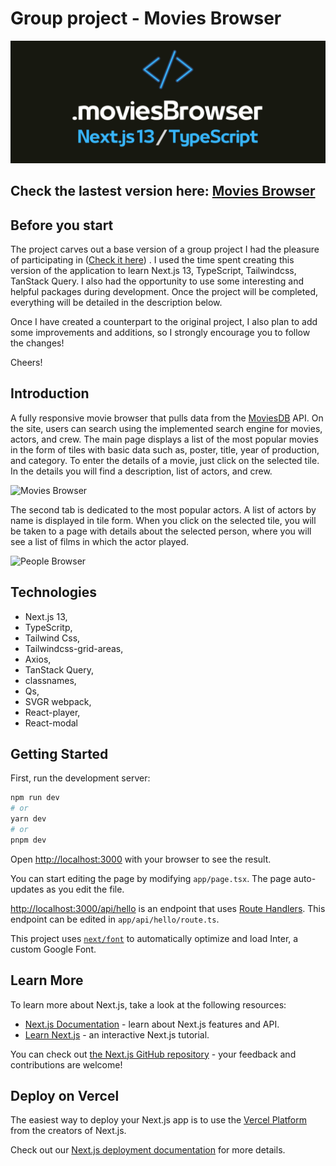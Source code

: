 # Group project - Movies Browser

![Screenshot widith](public/logo.png)

## Check the lastest version here: [Movies Browser](https://movie-browser-ts-next-js13.vercel.app/)

## Before you start

The project carves out a base version of a group project I had the pleasure of participating in ([Check it here](https://github.com/AllmostHumann/movie-browser)) . I used the time spent creating this version of the application to learn Next.js 13, TypeScript, Tailwindcss, TanStack Query. I also had the opportunity to use some interesting and helpful packages during development. Once the project will be completed, everything will be detailed in the description below.

Once I have created a counterpart to the original project, I also plan to add some improvements and additions, so I strongly encourage you to follow the changes!

Cheers!

## Introduction

A fully responsive movie browser that pulls data from the [MoviesDB](https://developers.themoviedb.org/3/getting-started) API. On the site, users can search using the implemented search engine for movies, actors, and crew.
The main page displays a list of the most popular movies in the form of tiles with basic data such as, poster, title, year of production, and category. To enter the details of a movie, just click on the selected tile. In the details you will find a description, list of actors, and crew.

![Movies Browser](public/gif/moviePage.gif)

The second tab is dedicated to the most popular actors. A list of actors by name is displayed in tile form. When you click on the selected tile, you will be taken to a page with details about the selected person, where you will see a list of films in which the actor played.

![People Browser](public/gif//peoplePage.gif)

## Technologies

- Next.js 13,
- TypeScritp,
- Tailwind Css,
- Tailwindcss-grid-areas,
- Axios,
- TanStack Query,
- classnames,
- Qs,
- SVGR webpack,
- React-player,
- React-modal

## Getting Started

First, run the development server:

```bash
npm run dev
# or
yarn dev
# or
pnpm dev
```

Open [http://localhost:3000](http://localhost:3000) with your browser to see the result.

You can start editing the page by modifying `app/page.tsx`. The page auto-updates as you edit the file.

[http://localhost:3000/api/hello](http://localhost:3000/api/hello) is an endpoint that uses [Route Handlers](https://beta.nextjs.org/docs/routing/route-handlers). This endpoint can be edited in `app/api/hello/route.ts`.

This project uses [`next/font`](https://nextjs.org/docs/basic-features/font-optimization) to automatically optimize and load Inter, a custom Google Font.

## Learn More

To learn more about Next.js, take a look at the following resources:

- [Next.js Documentation](https://nextjs.org/docs) - learn about Next.js features and API.
- [Learn Next.js](https://nextjs.org/learn) - an interactive Next.js tutorial.

You can check out [the Next.js GitHub repository](https://github.com/vercel/next.js/) - your feedback and contributions are welcome!

## Deploy on Vercel

The easiest way to deploy your Next.js app is to use the [Vercel Platform](https://vercel.com/new?utm_medium=default-template&filter=next.js&utm_source=create-next-app&utm_campaign=create-next-app-readme) from the creators of Next.js.

Check out our [Next.js deployment documentation](https://nextjs.org/docs/deployment) for more details.
